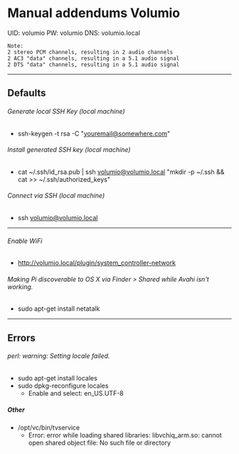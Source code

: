 # Manual addendums Volumio
UID: volumio     PW: volumio     DNS: volumio.local

```
Note:
2 stereo PCM channels, resulting in 2 audio channels
2 AC3 "data" channels, resulting in a 5.1 audio signal
2 DTS "data" channels, resulting in a 5.1 audio signal
```

-----

## Defaults

###### Generate local SSH Key (local machine)
- ssh-keygen -t rsa -C "youremail@somewhere.com"

###### Install generated SSH key  (local machine)
- cat ~/.ssh/id_rsa.pub | ssh volumio@volumio.local "mkdir -p ~/.ssh && cat >>  ~/.ssh/authorized_keys"

###### Connect via SSH (local machine)
- ssh volumio@volumio.local

-----

###### Enable WiFi
- http://volumio.local/plugin/system_controller-network

###### Making Pi discoverable to OS X via Finder > Shared while Avahi isn't working.
- sudo apt-get install netatalk

-----

## Errors 

###### perl: warning: Setting locale failed.
- sudo apt-get install locales
- sudo dpkg-reconfigure locales
  - Enable and select: en_US.UTF-8

##### Other
- /opt/vc/bin/tvservice
  - Error: error while loading shared libraries: libvchiq_arm.so: cannot open shared object file: No such file or directory

